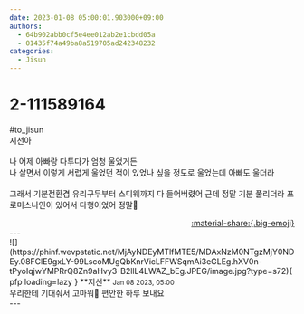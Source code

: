 ```yaml
---
date: 2023-01-08 05:00:01.903000+09:00
authors:
  - 64b902abb0cf5e4ee012ab2e1cbdd05a
  - 01435f74a49ba8a519705ad242348232
categories:
  - Jisun
---
```


# 2-111589164

<div class="post-container" markdown="1">
<div class="content-container md-sidebar__scrollwrap" markdown="1">

\#to_jisun<br>지선아<br><br>나 어제 아빠랑 다투다가 엄청 울었거든<br>나 살면서 이렇게 서럽게 울었던 적이 있었나 싶을 정도로 울었는데 아빠도 울더라<br><br>그래서 기분전환겸 유리구두부터 스디웨까지 다 들어버렸어 근데 정말 기분 풀리더라 프로미스나인이 있어서 다행이었어 정말🤣

</div>
</div>

<div style="text-align: right;" markdown="1">
<a href="https://weverse.io/fromis9/fanpost/2-111589164" style="text-align: right;">:material-share:{.big-emoji}</a>
</div>
---

<div class="comments-container md-sidebar__scrollwrap" markdown="1">
<div class="comment" markdown="1">
<div class='id-container' markdown="1">
![](https://phinf.wevpstatic.net/MjAyNDEyMTlfMTE5/MDAxNzM0NTgzMjY0NDEy.08FClE9gxLY-99LscoMUgQbKnrVicLFFWSqmAi3eGLEg.hXV0n-tPyoIqjwYMPRrQ8Zn9aHvy3-B2llL4LWAZ_bEg.JPEG/image.jpg?type=s72){ pfp loading=lazy }
**<span class="artist">지선</span>** <small>Jan 08 2023, 05:00</small><br>
</div>
<div class='comment-body' markdown="1">
우리한테 기대줘서 고마워🥺 편안한 하루 보내요
</div>
</div>
</div>
---
